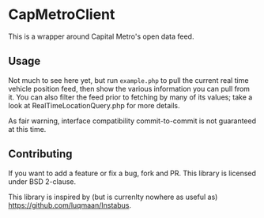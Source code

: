 # CapMetroClient

This is a wrapper around Capital Metro's open data feed.

## Usage

Not much to see here yet, but run `example.php` to pull the current real time vehicle position feed, then show the
various information you can pull from it. You can also filter the feed prior to fetching by many of its values; take
a look at RealTimeLocationQuery.php for more details.

As fair warning, interface compatibility commit-to-commit is not guaranteed at this time.

## Contributing

If you want to add a feature or fix a bug, fork and PR. This library is licensed under BSD 2-clause.

This library is inspired by (but is currenlty nowhere as useful as) https://github.com/luqmaan/Instabus.
